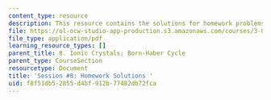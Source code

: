 ```yaml
---
content_type: resource
description: This resource contains the solutions for homework problems.
file: https://ol-ocw-studio-app-production.s3.amazonaws.com/courses/3-091sc-introduction-to-solid-state-chemistry-fall-2010/f8f51db52855d4bf912b77482db72fca_MIT3_091SCF09_hw8_sol.pdf
file_type: application/pdf
learning_resource_types: []
parent_title: 8. Ionic Crystals; Born-Haber Cycle
parent_type: CourseSection
resourcetype: Document
title: 'Session #8: Homework Solutions '
uid: f8f51db5-2855-d4bf-912b-77482db72fca
---
```

